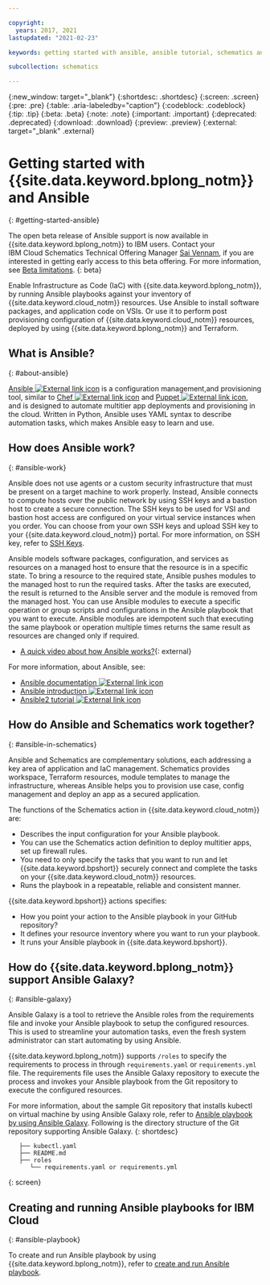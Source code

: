 ```yaml
---

copyright:
  years: 2017, 2021
lastupdated: "2021-02-23"

keywords: getting started with ansible, ansible tutorial, schematics ansible how to, run playbooks with schematics

subcollection: schematics

---
```

{:new_window: target="_blank"}
{:shortdesc: .shortdesc}
{:screen: .screen}
{:pre: .pre}
{:table: .aria-labeledby="caption"} 
{:codeblock: .codeblock}
{:tip: .tip}
{:beta: .beta}
{:note: .note}
{:important: .important}
{:deprecated: .deprecated}
{:download: .download}
{:preview: .preview}
{:external: target="_blank" .external}


# Getting started with {{site.data.keyword.bplong_notm}} and Ansible 
{: #getting-started-ansible}

   The open beta release of Ansible support is now available in {{site.data.keyword.bplong_notm}} to IBM users. Contact your IBM Cloud Schematics Technical Offering Manager [Sai Vennam](mailto:svennam@us.ibm.com), if you are interested in getting early access to this beta offering. For more information, see [Beta limitations](/docs/schematics?topic=schematics-schematics-limitations#beta-limitations).
   {: beta}

Enable Infrastructure as Code (IaC) with {{site.data.keyword.bplong_notm}}, by running Ansible playbooks against your inventory of {{site.data.keyword.cloud_notm}} resources. Use Ansible to install software packages, and application code on VSIs. Or use it to perform post provisioning configuration of {{site.data.keyword.cloud_notm}} resources, deployed by using {{site.data.keyword.bplong_notm}} and Terraform. 

## What is Ansible?
{: #about-ansible}

[Ansible ![External link icon](../../icons/launch-glyph.svg "External link icon")](https://www.ansible.com/) is a configuration management,and provisioning tool, similar to [Chef ![External link icon](../../icons/launch-glyph.svg "External link icon")](https://www.chef.io/products/chef-infra/) and [Puppet ![External link icon](../../icons/launch-glyph.svg "External link icon")](https://puppet.com/), and is designed to automate multitier app deployments and provisioning in the cloud. Written in Python, Ansible uses YAML syntax to describe automation tasks, which makes Ansible easy to learn and use. 

 ## How does Ansible work?
 {: #ansible-work}

Ansible does not use agents or a custom security infrastructure that must be present on a target machine to work properly. Instead, Ansible connects to compute hosts over the public network by using SSH keys and a bastion host to create a secure connection. The SSH keys to be used for VSI and bastion host access are configured on your virtual service instances when you order. You can choose from your own SSH keys and upload SSH key to your {{site.data.keyword.cloud_notm}} portal. For more information, on SSH key, refer to [SSH Keys](/docs/vpc?topic=vpc-ssh-keys).

Ansible models software packages, configuration, and services as resources on a managed host to ensure that the resource is in a specific state. To bring a resource to the required state, Ansible pushes modules to the managed host to run the required tasks. After the tasks are executed, the result is returned to the Ansible server and the module is removed from the managed host. You can use Ansible modules to execute a specific operation or group scripts and configurations in the Ansible playbook that you want to execute. Ansible modules are idempotent such that executing the same playbook or operation multiple times returns the same result as resources are changed only if required. 

- [A quick video about how Ansible works?](https://www.youtube.com/watch?v=fHO1X93e4WA){: external}

For more information, about Ansible, see:
- [Ansible documentation ![External link icon](../../icons/launch-glyph.svg "External link icon")](https://docs.ansible.com)
- [Ansible introduction ![External link icon](../../icons/launch-glyph.svg "External link icon")](https://www.tutorialspoint.com/ansible/ansible_introduction.htm)
- [Ansible2 tutorial ![External link icon](../../icons/launch-glyph.svg "External link icon")](https://serversforhackers.com/c/an-ansible2-tutorial)

## How do Ansible and Schematics work together?
{: #ansible-in-schematics}

Ansible and Schematics are complementary solutions, each addressing a key area of application and IaC management. Schematics provides workspace, Terraform resources, module templates to manage the infrastructure, whereas Ansible helps you to provision use case, config management and deploy an app as a secured application.

The functions of the Schematics action in {{site.data.keyword.cloud_notm}} are:

 - Describes the input configuration for your Ansible playbook.
 - You can use the Schematics action definition to deploy multitier apps, set up firewall rules. 
 - You need to only specify the tasks that you want to run and let {{site.data.keyword.bpshort}} securely connect and complete the tasks on your {{site.data.keyword.cloud_notm}} resources.
 - Runs the playbook in a repeatable, reliable and consistent manner.

{{site.data.keyword.bpshort}} actions specifies:

 - How you point your action to the Ansible playbook in your GitHub repository?
 - It defines your resource inventory where you want to run your playbook.
 - It runs your Ansible playbook in {{site.data.keyword.bpshort}}.


## How do {{site.data.keyword.bplong_notm}} support Ansible Galaxy?
{: #ansible-galaxy}

Ansible Galaxy is a tool to retrieve the Ansible roles from the requirements file and invoke your Ansible playbook to setup the configured resources. This is used to streamline your automation tasks, even the fresh system administrator can start automating by using Ansible.

{{site.data.keyword.bplong_notm}} supports `/roles` to specify the requirements to process in through `requirements.yaml` or `requirements.yml` file. The requirements file uses the Ansible Galaxy repository to execute the process and invokes your Ansible playbook from the Git repository to execute the configured resources.

For more information, about the sample Git repository that installs kubectl on virtual machine by using Ansible Galaxy role, refer to [Ansible playbook by using Ansible Galaxy](https://github.com/Cloud-Schematics/ansible-kubectl). Following is the directory structure of the Git repository supporting Ansible Galaxy.
{: shortdesc}

```
   ├── kubectl.yaml
   ├── README.md
   ├── roles
      └── requirements.yaml or requirements.yml
```
{: screen}




## Creating and running Ansible playbooks for IBM Cloud
{: #ansible-playbook}

To create and run Ansible playbook by using {{site.data.keyword.bplong_notm}}, refer to [create and run Ansible playbook](/docs/schematics?topic=schematics-create-playbooks).


